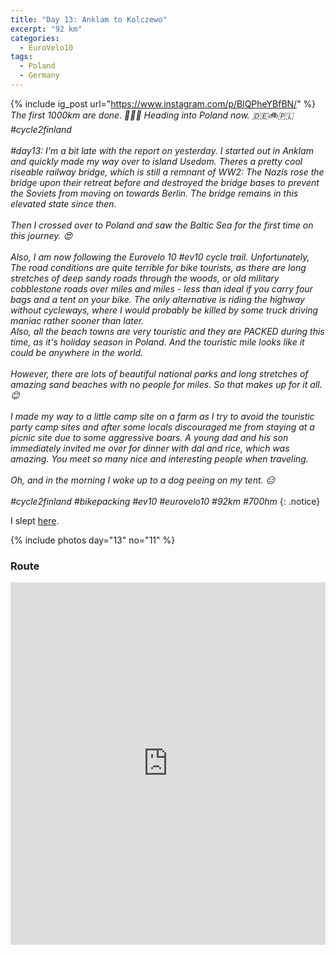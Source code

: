 ```yaml
---
title: "Day 13: Anklam to Kolczewo"
excerpt: "92 km"
categories:
  - EuroVelo10
tags:
  - Poland
  - Germany
---
```

{% include ig_post url="https://www.instagram.com/p/BlQPheYBfBN/" %}
_The first 1000km are done. 🎉🎉🎉 Heading into Poland now. 🇩🇪🚲🇵🇱 #cycle2finland<br><br>
#day13: I'm a bit late with the report on yesterday. I started out in Anklam and quickly made my way over to island Usedom. Theres a pretty cool riseable railway bridge, which is still a remnant of WW2: The Nazis rose the bridge upon their retreat before and destroyed the bridge bases to prevent the Soviets from moving on towards Berlin. The bridge remains in this elevated state since then.
<br><br>
Then I crossed over to Poland and saw the Baltic Sea for the first time on this journey. 😍
<br><br>
Also, I am now following the Eurovelo 10 #ev10 cycle trail. Unfortunately, The road conditions are quite terrible for bike tourists, as there are long stretches of deep sandy roads through the woods, or old military cobblestone roads over miles and miles - less than ideal if you carry four bags and a tent on your bike. The only alternative is riding the highway without cycleways, where I would probably be killed by some truck driving maniac rather sooner than later.<br>
Also, all the beach towns are very touristic and they are PACKED during this time, as it's holiday season in Poland. And the touristic mile looks like it could be anywhere in the world.
<br><br>
However, there are lots of beautiful national parks and long stretches of amazing sand beaches with no people for miles. So that makes up for it all. 😊
<br><br>
I made my way to a little camp site on a farm as I try to avoid the touristic party camp sites and after some locals discouraged me from staying at a picnic site due to some aggressive boars. A young dad and his son immediately invited me over for dinner with dal and rice, which was amazing. You meet so many nice and interesting people when traveling.
<br><br>
Oh, and in the morning I woke up to a dog peeing on my tent. 😑
<br><br>
#cycle2finland #bikepacking #ev10 #eurovelo10 #92km #700hm_
{: .notice}

I slept [here](https://www.openstreetmap.org/node/2404070829).

{% include photos day="13" no="11" %}

### Route

<iframe src="https://www.komoot.de/tour/38693396/embed?profile=1" width="100%" height="580" frameborder="0" scrolling="no"></iframe>